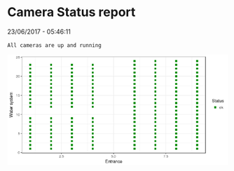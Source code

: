 Camera Status report
================
23/06/2017 - 05:46:11

    All cameras are up and running

![](camreport_files/figure-markdown_github/unnamed-chunk-2-1.png)
